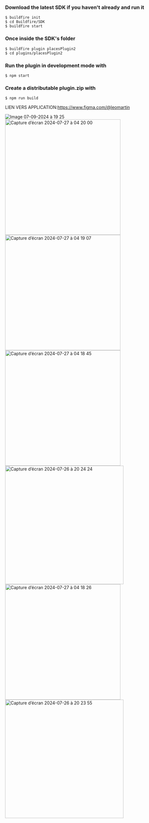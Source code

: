 ### Download the latest SDK if you haven't already and run it

```
$ buildfire init
$ cd Buildfire/SDK
$ buildfire start
```

### Once inside the SDK's folder

```
$ buildfire plugin placesPlugin2
$ cd plugins/placesPlugin2
```

### Run the plugin in development mode with

```
$ npm start
```

### Create a distributable plugin.zip with

```
$ npm run build
```


LIEN VERS APPLICATION:https://www.figma.com/@leomartin



![Image 07-09-2024 à 19 25](https://github.com/user-attachments/assets/6f573687-c049-4801-b67e-2d7f5ec05758)
<img width="375" alt="Capture d’écran 2024-07-27 à 04 20 00" src="https://github.com/user-attachments/assets/24e01365-f632-4a80-bb1e-ff22f34d2178">
<img width="375" alt="Capture d’écran 2024-07-27 à 04 19 07" src="https://github.com/user-attachments/assets/ef4e1467-a5fa-4faf-a68f-dec45bf26e7e">
<img width="375" alt="Capture d’écran 2024-07-27 à 04 18 45" src="https://github.com/user-attachments/assets/a3fbb527-cd93-4975-bee9-2e2fe43ba20c">
<img width="385" alt="Capture d’écran 2024-07-26 à 20 24 24" src="https://github.com/user-attachments/assets/f14f0c0a-6f62-4c8f-8f29-7cdc59089712">
<img width="375" alt="Capture d’écran 2024-07-27 à 04 18 26" src="https://github.com/user-attachments/assets/25ba92bf-3997-4651-82ae-3f15e3e9009a">
<img width="385" alt="Capture d’écran 2024-07-26 à 20 23 55" src="https://github.com/user-attachments/assets/c551c2a9-50f0-48b7-9be3-ae7165e9d1bd">
